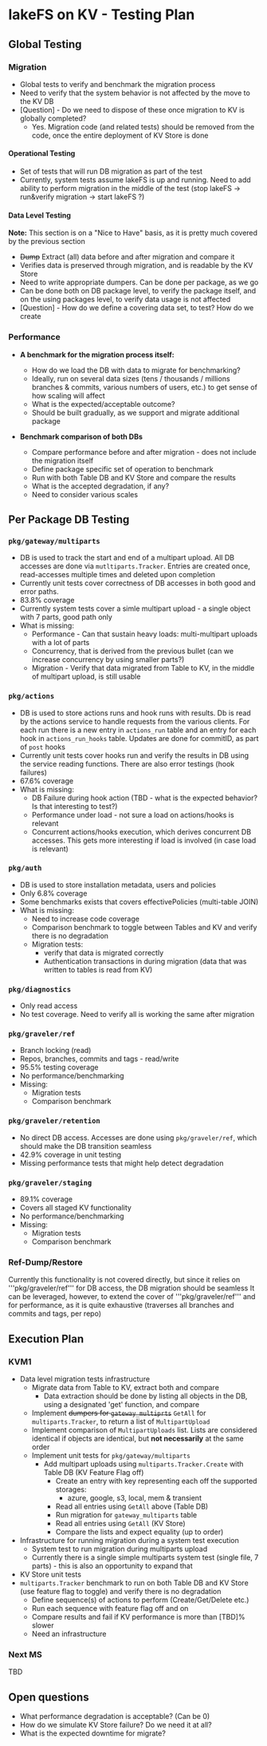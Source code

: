 # lakeFS on KV - Testing Plan

## Global Testing

### Migration
* Global tests to verify and benchmark the migration process
* Need to verify that the system behavior is not affected by the move to the KV DB
* [Question] - Do we need to dispose of these once migration to KV is globally completed?
  * Yes. Migration code (and related tests) should be removed from the code, once the entire deployment of KV Store is done

#### Operational Testing
* Set of tests that will run DB migration as part of the test
* Currently, system tests assume lakeFS is up and running. Need to add ability to perform migration in the middle of the test (stop lakeFS -> run&verify migration -> start lakeFS ?)

#### Data Level Testing
**Note:** This section is on a "Nice to Have" basis, as it is pretty much covered by the previous section
* ~~Dump~~ Extract (all) data before and after migration and compare it
* Verifies data is preserved through migration, and is readable by the KV Store
* Need to write appropriate dumpers. Can be done per package, as we go
* Can be done both on DB package level, to verify the package itself, and on the using packages level, to verify data usage is not affected
* [Question] - How do we define a covering data set, to test? How do we create

### Performance
* **A benchmark for the migration process itself:**
  * How do we load the DB with data to migrate for benchmarking?
  * Ideally, run on several data sizes (tens / thousands / millions branches & commits, various numbers of users, etc.) to get sense of how scaling will affect
  * What is the expected/acceptable outcome?
  * Should be built gradually, as we support and migrate additional package

* **Benchmark comparison of both DBs**
  * Compare performance before and after migration - does not include the migration itself
  * Define package specific set of operation to benchmark
  * Run with both Table DB and KV Store and compare the results
  * What is the accepted degradation, if any?
  * Need to consider various scales
## Per Package DB Testing

### ```pkg/gateway/multiparts```
* DB is used to track the start and end of a multipart upload. All DB accesses are done via `mutltiparts.Tracker`. Entries are created once, read-accesses multiple times and deleted upon completion
* Currently unit tests cover correctness of DB accesses in both good and error paths.
* 83.8% coverage
* Currently system tests cover a simle multipart upload - a single object with 7 parts, good path only
* What is missing:
  * Performance - Can that sustain heavy loads: multi-multipart uploads with a lot of parts
  * Concurrency, that is derived from the previous bullet (can we increase concurrency by using smaller parts?)
  * Migration - Verify that data migrated from Table to KV, in the middle of multipart upload, is still usable


### ```pkg/actions```
* DB is used to store actions runs and hook runs with results. Db is read by the actions service to handle requests from the various clients. For each run there is a new entry in `actions_run` table and an entry for each hook in `actions_run_hooks` table.
Updates are done for commitID, as part of `post` hooks
* Currently unit tests cover hooks run and verify the results in DB using the service reading functions. There are also error testings (hook failures)
* 67.6% coverage
* What is missing:
  * DB Failure during hook action (TBD - what is the expected behavior? Is that interesting to test?)
  * Performance under load - not sure a load on actions/hooks is relevant
  * Concurrent actions/hooks execution, which derives concurrent DB accesses. This gets more interesting if load is involved (in case load is relevant)

### ```pkg/auth```
* DB is used to store installation metadata, users and policies
* Only 6.8% coverage
* Some benchmarks exists that covers effectivePolicies (multi-table JOIN)
* What is missing:
  * Need to increase code coverage
  * Comparison benchmark to toggle between Tables and KV and verify there is no degradation
  * Migration tests:
    * verify that data is migrated correctly
    * Authentication transactions in during migration (data that was written to tables is read from KV)

### ```pkg/diagnostics```
* Only read access
* No test coverage. Need to verify all is working the same after migration

### ```pkg/graveler/ref```
* Branch locking (read)
* Repos, branches, commits and tags - read/write
* 95.5% testing coverage
* No performance/benchmarking
* Missing:
  * Migration tests
  * Comparison benchmark

### ```pkg/graveler/retention```
* No direct DB access. Accesses are done using ```pkg/graveler/ref```, which should make the DB transition seamless
* 42.9% coverage in unit testing
* Missing performance tests that might help detect degradation

### ```pkg/graveler/staging```
* 89.1% coverage
* Covers all staged KV functionality
* No performance/benchmarking
* Missing:
  * Migration tests
  * Comparison benchmark

### Ref-Dump/Restore
Currently this functionality is not covered directly, but since it relies on '''pkg/graveler/ref''' for DB access, the DB migration should be seamless
It can be leveraged, however, to extend the cover of '''pkg/graveler/ref''' and for performance, as it is quite exhaustive (traverses all branches and commits and tags, per repo)

## Execution Plan

### KVM1
* Data level migration tests infrastructure
  * Migrate data from Table to KV, extract both and compare
    * Data extraction should be done by listing all objects in the DB, using a designated 'get' function, and compare
  * Implement ~~dumpers for `gateway_multiprts`~~ `GetAll` for `multiparts.Tracker`, to return a list of `MultipartUpload`
  * Implement comparison of `MultipartUploads` list. Lists are considered identical if objects are identical, but **not necessarily** at the same order
  * Implement unit tests for `pkg/gateway/multiparts`
    * Add multipart uploads using `multiparts.Tracker.Create` with Table DB (KV Feature Flag off)
      * Create an entry with key representing each off the supported storages:
        * azure, google, s3, local, mem & transient
      * Read all entries using `GetAll` above (Table DB)
      * Run migration for `gateway_multiparts` table
      * Read all entries using `GetAll` (KV Store)
      * Compare the lists and expect equality (up to order)
* Infrastructure for running migration during a system test execution
  * System test to run migration during multiparts upload
  * Currently there is a single simple multiparts system test (single file, 7 parts) - this is also an opportunity to expand that
* KV Store unit tests 
* `multiparts.Tracker` benchmark to run on both Table DB and KV Store (use feature flag to toggle) and verify there is no degradation
  * Define sequence(s) of actions to perform (Create/Get/Delete etc.)
  * Run each sequence with feature flag off and on
  * Compare results and fail if KV performance is more than [TBD]% slower
  * Need an infrastructure 

### Next MS
TBD


## Open questions
* What performance degradation is acceptable? (Can be 0)
* How do we simulate KV Store failure? Do we need it at all?
* What is the expected downtime for migrate?
